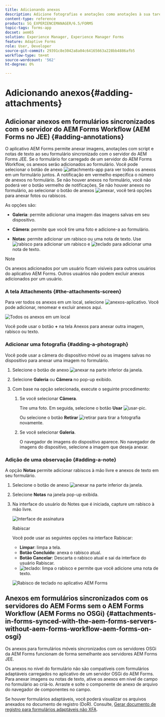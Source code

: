 ```yaml
---
title: Adicionando anexos
description: Adicione fotografias e anotações como anotações à sua tarefa no aplicativo AEM Forms
content-type: reference
products: SG_EXPERIENCEMANAGER/6.5/FORMS
topic-tags: forms-app
docset: aem65
solution: Experience Manager, Experience Manager Forms
feature: Adaptive Forms
role: User, Developer
source-git-commit: 29391c8e3042a8a04c64165663a228bb4886afb5
workflow-type: tm+mt
source-wordcount: '562'
ht-degree: 0%

---
```


# Adicionando anexos{#adding-attachments}

## Adicionar anexos em formulários sincronizados com o servidor do AEM Forms Workflow (AEM Forms no JEE) {#adding-annotations}

O aplicativo AEM Forms permite anexar imagens, anotações com script e notas de texto ao seu formulário sincronizado com o servidor do AEM Forms JEE. Se o formulário for carregado de um servidor do AEM Forms Workflow, os anexos serão adicionados ao formulário. Você pode selecionar o botão de anexo ![attachments-app](assets/attachments-app.png) para ver todos os anexos em um formulário juntos. A notificação em vermelho especifica o número de anexos no formulário. Se não houver anexos no formulário, você não poderá ver o botão vermelho de notificações. Se não houver anexos no formulário, ao selecionar o botão de anexos ![anexar](assets/attch.png), você terá opções para anexar fotos ou rabiscos.

As opções são:

* **Galeria**: permite adicionar uma imagem das imagens salvas em seu dispositivo.

* **Câmera**: permite que você tire uma foto e adicione-a ao formulário.

* **Notas**: permite adicionar um rabisco ou uma nota de texto. Use ![rabisco](assets/scribble.png) para adicionar um rabisco e ![teclado](assets/keyboard.png) para adicionar uma nota de texto.

>[!NOTE]
>
>Os anexos adicionados por um usuário ficam visíveis para outros usuários do aplicativo AEM Forms. Outros usuários não podem excluir anexos adicionados por um usuário.
>

### A tela Attachments {#the-attachments-screen}

Para ver todos os anexos em um local, selecione ![anexos-aplicativo](assets/attachments-app.png). Você pode adicionar, renomear e excluir anexos aqui.

![Todos os anexos em um local](assets/attachments-screen.png)

Você pode usar o botão **+** na tela Anexos para anexar outra imagem, rabisco ou texto.

### Adicionar uma fotografia {#adding-a-photograph}

Você pode usar a câmera do dispositivo móvel ou as imagens salvas no dispositivo para anexar uma imagem no formulário.

1. Selecione o botão de anexo ![anexar](assets/attch.png) na parte inferior da janela.
1. Selecione **Galeria** ou **Câmera** no pop-up exibido.
1. Com base na opção selecionada, execute o seguinte procedimento:

   1. Se você selecionar **Câmera**.

      Tire uma foto. Em seguida, selecione o botão **Usar** ![usar-pic](assets/use-pic.png).

      Ou selecione o botão **Retirar** ![retirar](assets/retake.png) para tirar a fotografia novamente.

   1. Se você selecionar **Galeria**.

      O navegador de imagens do dispositivo aparece. No navegador de imagens do dispositivo, selecione a imagem que deseja anexar.

### Adição de uma observação {#adding-a-note}

A opção **Notas** permite adicionar rabiscos à mão livre e anexos de texto em seu formulário.

1. Selecione o botão de anexo ![anexar](assets/attch.png) na parte inferior da janela.
1. Selecione **Notas** na janela pop-up exibida.
1. Na interface do usuário do Notes que é iniciada, capture um rabisco à mão livre.

   ![Interface de assinatura](assets/scribble-ui.png)

   Rabiscar

   Você pode usar as seguintes opções na interface Rabiscar:

   * **Limpar**: limpa a tela.
   * **Botão Concluído**: anexa o rabisco atual.
   * **Botão Cancelar**: Descarta o rabisco atual e sai da interface do usuário Rabiscar.
   * ![teclado](assets/keyboard.png): limpa o rabisco e permite que você adicione uma nota de texto.

   ![Rabisco de teclado no aplicativo AEM Forms](assets/keyboard-inapp.png)

## Anexos em formulários sincronizados com os servidores do AEM Forms sem o AEM Forms Workflow (AEM Forms no OSGi) {#attachments-in-forms-synced-with-the-aem-forms-servers-without-aem-forms-workflow-aem-forms-on-osgi}

Os anexos para formulários móveis sincronizados com os servidores OSGi da AEM Forms funcionam de forma semelhante aos servidores AEM Forms JEE.

Os anexos no nível do formulário não são compatíveis com formulários adaptáveis carregados no aplicativo de um servidor OSGi do AEM Forms. Para anexar imagens ou notas de texto, ative os anexos em nível de campo no formulário ao criá-lo. Arraste e solte o componente de anexo de arquivo do navegador de componentes no campo.

Se houver formulários adaptáveis, você poderá visualizar os arquivos anexados no documento de registro (DoR). Consulte, [Gerar documento de registro para formulários adaptáveis não XFA](../../forms/using/generate-document-of-record-for-non-xfa-based-adaptive-forms.md).
